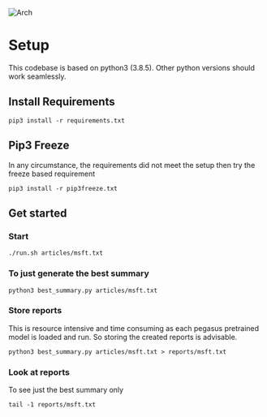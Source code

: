 ![Arch](https://user-images.githubusercontent.com/77387431/143853833-f97cb2ed-f92d-4d8e-824d-4d28896f2bbf.png)


# Setup
This codebase is based on python3 (3.8.5). Other python versions should work seamlessly.

## Install Requirements
```shell
pip3 install -r requirements.txt
```

## Pip3 Freeze
In any circumstance, the requirements did not meet the setup then try the freeze based requirement
```shell
pip3 install -r pip3freeze.txt
```


## Get started

### Start
```shell
./run.sh articles/msft.txt
```

### To just generate the best summary
```shell
python3 best_summary.py articles/msft.txt
```

### Store reports
This is resource intensive and time consuming as each pegasus pretrained model is loaded and run.
So storing the created reports is advisable.

```shell
python3 best_summary.py articles/msft.txt > reports/msft.txt
```

### Look at reports
To see just the best summary only
```shell
tail -1 reports/msft.txt
```
